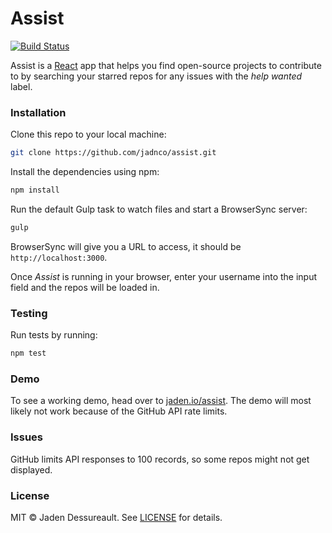 # Assist

[![Build Status](https://travis-ci.org/jadnco/assist.svg)](https://travis-ci.org/jadnco/assist)

Assist is a [React](https://facebook.github.io/react/) app that helps you find open-source projects to contribute to by searching your starred repos for any issues with the *help wanted* label.

### Installation

Clone this repo to your local machine:

```sh
git clone https://github.com/jadnco/assist.git
```

Install the dependencies using npm:

```sh
npm install
```

Run the default Gulp task to watch files and start a BrowserSync server:

```sh
gulp
```

BrowserSync will give you a URL to access, it should be `http://localhost:3000`.

Once *Assist* is running in your browser, enter your username into the input field and the repos will be loaded in.

### Testing

Run tests by running:

```sh
npm test
```

### Demo

To see a working demo, head over to [jaden.io/assist](http://jaden.io/assist). The demo will most likely not work because of the GitHub API rate limits.

### Issues

GitHub limits API responses to 100 records, so some repos might not get displayed.

### License

MIT © Jaden Dessureault. See [LICENSE](LICENSE) for details.